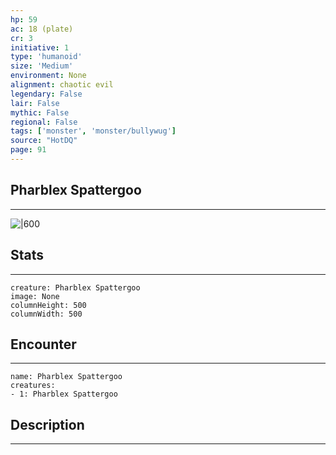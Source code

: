 ```yaml
---
hp: 59
ac: 18 (plate)
cr: 3
initiative: 1
type: 'humanoid'    
size: 'Medium'
environment: None
alignment: chaotic evil
legendary: False
lair: False
mythic: False
regional: False
tags: ['monster', 'monster/bullywug']
source: "HotDQ"
page: 91
---
```


## Pharblex Spattergoo
---

![|600](D:/Program%20Files/5e.tools/img/bestiary/HotDQ/Pharblex%20Spattergoo.jpg)

## Stats
---

```statblock
creature: Pharblex Spattergoo
image: None
columnHeight: 500
columnWidth: 500
```

## Encounter
---

```encounter-table
name: Pharblex Spattergoo
creatures:
- 1: Pharblex Spattergoo
```

## Description
---




